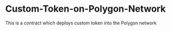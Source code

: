 # Custom-Token-on-Polygon-Network
This is a contract which deploys custom token into the Polygon network
